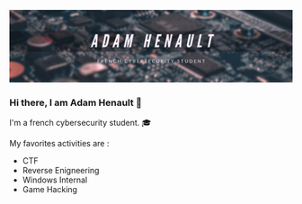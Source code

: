 ![Banner](https://github.com/adamhlt/adamhlt/blob/main/Ressource/banner.png)

### Hi there, I am Adam Henault :wave:

I'm a french cybersecurity student. :mortar_board:

My favorites activities are :

- CTF
- Reverse Enigneering
- Windows Internal
- Game Hacking

